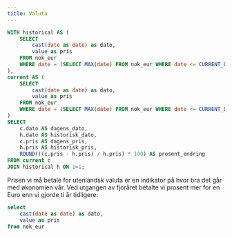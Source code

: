 ```yaml
---
title: Valuta
---
```


```sql eur_ten_years
WITH historical AS (
    SELECT
        cast(date as date) as dato,
        value as pris
    FROM nok_eur
    WHERE date = (SELECT MAX(date) FROM nok_eur WHERE date <= CURRENT_DATE - INTERVAL '10 years')
),
current AS (
    SELECT
        cast(date as date) as dato,
        value as pris
    FROM nok_eur
    WHERE date = (SELECT MAX(date) FROM nok_eur WHERE date <= CURRENT_DATE)
)
SELECT
    c.dato AS dagens_dato,
    h.dato AS historisk_dato,
    c.pris AS dagens_pris,
    h.pris AS historisk_pris,
    ROUND(((c.pris - h.pris) / h.pris) * 100) AS prosent_endring
FROM current c
JOIN historical h ON 1=1;
```

Prisen vi må betale for utenlandsk valuta er en indikator på hvor bra det går med økonomien vår. Ved utgangen av fjoråret betalte vi <Value data={eur_ten_years} column=prosent_endring />prosent mer for en Euro enn vi gjorde ti år tidligere:

```sql nok_eur
select
    cast(date as date) as dato,
    value as pris
from nok_eur
```

<LineChart
    data={nok_eur}
    subtitle="Kilde: Norges Bank"
    title="Pris for én Euro"
    x=dato
    y=pris
    chartAreaHeight={500}
/>
